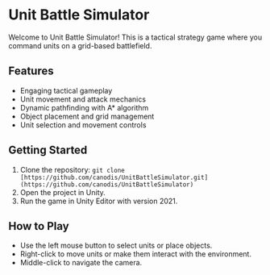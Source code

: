 # Unit Battle Simulator

Welcome to Unit Battle Simulator! This is a tactical strategy game where you command units on a grid-based battlefield.

## Features
- Engaging tactical gameplay
- Unit movement and attack mechanics
- Dynamic pathfinding with A* algorithm
- Object placement and grid management
- Unit selection and movement controls

## Getting Started
1. Clone the repository: `git clone [https://github.com/canodis/UnitBattleSimulator.git](https://github.com/canodis/UnitBattleSimulator)`
2. Open the project in Unity.
3. Run the game in Unity Editor with version 2021.

## How to Play
- Use the left mouse button to select units or place objects.
- Right-click to move units or make them interact with the environment.
- Middle-click to navigate the camera.
